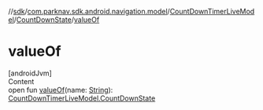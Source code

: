 //[sdk](../../../../index.md)/[com.parknav.sdk.android.navigation.model](../../index.md)/[CountDownTimerLiveModel](../index.md)/[CountDownState](index.md)/[valueOf](value-of.md)



# valueOf  
[androidJvm]  
Content  
open fun [valueOf](value-of.md)(name: [String](https://developer.android.com/reference/kotlin/java/lang/String.html)): [CountDownTimerLiveModel.CountDownState](index.md)  



